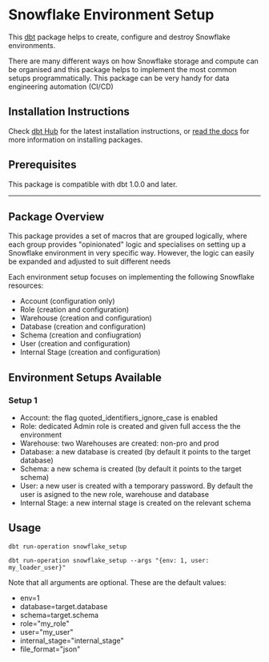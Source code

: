 # Snowflake Environment Setup

This [dbt](https://github.com/dbt-labs/dbt-core) package helps to create, configure and destroy Snowflake environments.

There are many different ways on how Snowflake storage and compute can be organised and this package helps to implement 
the most common setups programmatically. This package can be very handy for data engineering automation (CI/CD)

## Installation Instructions
Check [dbt Hub](https://hub.getdbt.com/montreal-analytics/snowflake_utils/latest/) for the latest installation instructions, or [read the docs](https://docs.getdbt.com/docs/package-management) for more information on installing packages.

## Prerequisites
This package is compatible with dbt 1.0.0 and later.

----

## Package Overview

This package provides a set of macros that are grouped logically, where each group provides "opinionated" logic and specialises on setting up a Snowflake environment 
in very specific way. However, the logic can easily be expanded and adjusted to suit different needs

Each environment setup focuses on implementing the following Snowflake resources:
- Account (configuration only)
- Role (creation and configuration)
- Warehouse (creation and configuration)
- Database (creation and configuration)
- Schema (creation and confiugration)
- User (creation and configuration)
- Internal Stage (creation and configuration)

## Environment Setups Available

### Setup 1
- Account: the flag quoted_identifiers_ignore_case is enabled
- Role: dedicated Admin role is created and given full access the the environment
- Warehouse: two Warehouses are created: non-pro and prod
- Database: a new database is created (by default it points to the target database)
- Schema: a new schema is created (by default it points to the target schema)
- User: a new user is created with a temporary password. By default the user is asigned to the new role, warehouse and database
- Internal Stage: a new internal stage is created on the relevant schema

## Usage
```
dbt run-operation snowflake_setup

dbt run-operation snowflake_setup --args "{env: 1, user: my_loader_user}"
```

Note that all arguments are optional. These are the default values:
- env=1
- database=target.database
- schema=target.schema
- role="my_role"
- user="my_user"
- internal_stage="internal_stage"
- file_format="json"

